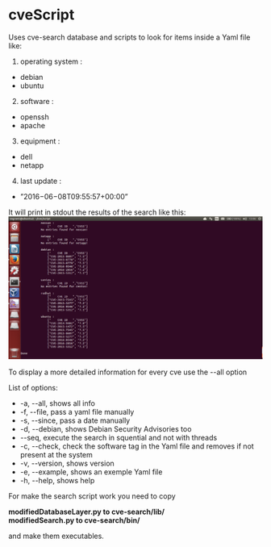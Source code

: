 # cveScript  
Uses cve-search database and scripts to look for items inside a Yaml file like:  
1. operating system :
  * debian
  * ubuntu
2. software :
  * openssh
  * apache
3. equipment :
  * dell
  * netapp
4. last update :
  * ”2016−06−08T09:55:57+00:00”

It will print in stdout the results of the search like this:  
![alt text](script/output.png)  

To display a more detailed information for every cve use the --all option  

List of options:  
* -a, --all, shows all info
* -f, --file, pass a yaml file manually
* -s, --since, pass a date manually
* -d, --debian, shows Debian Security Advisories too
* --seq, execute the search in squential and not with threads
* -c, --check, check the software tag in the Yaml file and removes if not
 present at the system
* -v, --version, shows version
* -e, --example, shows an exemple Yaml file
* -h, --help, shows help


For make the search script work you need to copy  

**modifiedDatabaseLayer.py to cve-search/lib/**  
**modifiedSearch.py        to cve-search/bin/**  

and make them executables.